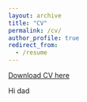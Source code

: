 ```yaml
---
layout: archive
title: "CV"
permalink: /cv/
author_profile: true
redirect_from:
  - /resume
---
```


[Download CV here](http://_fesobolak.github.io/files/CV_Sobolak_jan2020.pdf)

Hi dad
